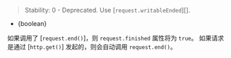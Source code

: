 <!-- YAML
added: v0.0.1
deprecated: v12.16.0
-->

> Stability: 0 - Deprecated. Use [`request.writableEnded`][].

* {boolean}

如果调用了 [`request.end()`]，则 `request.finished` 属性将为 `true`。 
如果请求是通过 [`http.get()`] 发起的，则会自动调用 `request.end()`。


